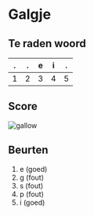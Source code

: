 # Galgje

## Te raden woord

|.|.|e|i|.|
|-|-|-|-|-|
|1|2|3|4|5|

## Score
![gallow](./images/4.png)

## Beurten
1. e (goed)
2. g (fout)
3. s (fout)
4. p (fout)
5. i (goed)